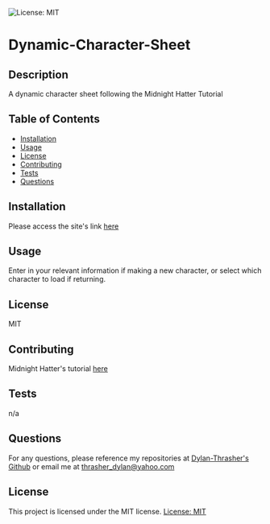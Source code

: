 ![License: MIT](https://img.shields.io/badge/License-MIT-yellow.svg)
  # Dynamic-Character-Sheet
  ## Description
  A dynamic character sheet following the Midnight Hatter Tutorial
  ## Table of Contents
  * [Installation](#installation)
  * [Usage](#usage)
  * [License](#license)
  * [Contributing](#contributing)
  * [Tests](#tests)
  * [Questions](#questions)
  ## Installation
  Please access the site's link [here](https://dylan-thrasher.github.io/Dynamic-Character-Sheet/)
  ## Usage
  Enter in your relevant information if making a new character, or select which character to load if returning. 
  ## License
  MIT
  ## Contributing
  Midnight Hatter's tutorial [here](https://www.youtube.com/watch?v=HeuIRCLaVxs)
  ## Tests 
  n/a
  ## Questions
  For any questions, please reference my repositories at [Dylan-Thrasher's Github](https://github.com/Dylan-Thrasher) or email me at thrasher_dylan@yahoo.com

  ## License 
  This project is licensed under the MIT license.
[License: MIT](https://opensource.org/licenses/MIT)
